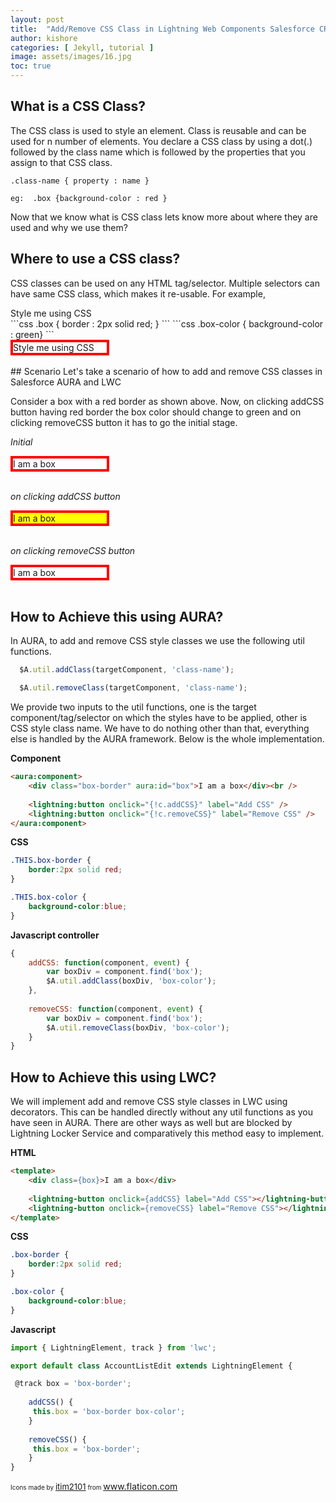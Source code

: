 ```yaml
---
layout: post
title:  "Add/Remove CSS Class in Lightning Web Components Salesforce CRM"
author: kishore
categories: [ Jekyll, tutorial ]
image: assets/images/16.jpg
toc: true
---
```


## What is a CSS Class?
The CSS class is used to style an element. Class is reusable and can be used for n number of elements. You declare a CSS class by using a dot(.) followed by the class name which is followed by the properties that you assign to that CSS class.

  `.class-name { property : name }`

  `eg:  .box {background-color : red }`

Now that we know what is CSS class lets know more about where they are used and why we use them?

## Where to use a CSS class?
CSS classes can be used on any HTML tag/selector. Multiple selectors can have same CSS class, which makes it re-usable. For example,


<div class="box">
    Style me using CSS
</div>
```css
  .box { border : 2px solid red; }
```
```css
  .box-color { background-color : green}
```
<div style="border: 4px solid red; width: 150px;">
Style me using CSS
</div>
<br>
## Scenario
Let's take a scenario of how to add and remove CSS classes in Salesforce AURA and LWC

Consider a box with a red border as shown above. Now, on clicking addCSS button having red border the box color should change to green and on clicking removeCSS button it has to go the initial stage.


_Initial_
<div style="border: 4px solid red; width: 150px;">
I am a box
</div>
<br>

_on clicking addCSS button_
<div style="background-color: yellow; border: 4px solid red; width: 150px;">
I am a box
</div>
<br>

_on clicking removeCSS button_
<div style="border: 4px solid red; width: 150px;">
I am a box
</div>
<br>

## How to Achieve this using AURA?
In AURA, to add and remove CSS style classes we use the following util functions.
```js
  $A.util.addClass(targetComponent, 'class-name');
```
```js
  $A.util.removeClass(targetComponent, 'class-name');
```

We provide two inputs to the util functions, one is the target component/tag/selector on which the styles have to be applied, other is CSS style class name. We have to do nothing other than that, everything else is handled by the AURA framework. Below is the whole implementation.



**Component**
```html
<aura:component>
    <div class="box-border" aura:id="box">I am a box</div><br />
    
    <lightning:button onclick="{!c.addCSS}" label="Add CSS" />
    <lightning:button onclick="{!c.removeCSS}" label="Remove CSS" />
</aura:component>
```

**CSS**
```css
.THIS.box-border {
    border:2px solid red;
}

.THIS.box-color {
    background-color:blue;
}
```

**Javascript controller**
```js
{
    addCSS: function(component, event) {
        var boxDiv = component.find('box');
        $A.util.addClass(boxDiv, 'box-color');
    },
    
    removeCSS: function(component, event) {
        var boxDiv = component.find('box');
        $A.util.removeClass(boxDiv, 'box-color');
    }
}
```

## How to Achieve this using LWC?
We will implement add and remove CSS style classes in LWC using decorators. This can be handled directly without any util functions as you have seen in AURA. There are other ways as well but are blocked by Lightning Locker Service and comparatively this method easy to implement.

**HTML**
```html
<template>
    <div class={box}>I am a box</div>
    
    <lightning-button onclick={addCSS} label="Add CSS"></lightning-button>
    <lightning-button onclick={removeCSS} label="Remove CSS"></lightning-button>
</template>
```

**CSS**
```css
.box-border {
    border:2px solid red;
}

.box-color {
    background-color:blue;
}
```

**Javascript**
```js
import { LightningElement, track } from 'lwc';

export default class AccountListEdit extends LightningElement {

 @track box = 'box-border';
    
    addCSS() {
     this.box = 'box-border box-color';
    }
    
    removeCSS() {
     this.box = 'box-border';
    }
}
```

<span style="font-size: x-small;">Icons made by&nbsp;</span><a href="https://www.flaticon.com/%3C?=_(%27authors/%27)?%3Eitim2101" style="font-size: small;" title="itim2101">itim2101</a><span style="font-size: x-small;">&nbsp;from&nbsp;</span><a href="https://www.flaticon.com/" style="font-size: small;" title="Flaticon">www.flaticon.com</a></div>